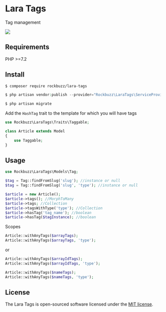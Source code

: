 # Lara Tags

Tag management

<p><img src="https://github.com/rockbuzz/lara-tags/workflows/Main/badge.svg"/></p>

## Requirements

PHP >=7.2

## Install

```bash
$ composer require rockbuzz/lara-tags
```

```php
$ php artisan vendor:publish --provider="Rockbuzz\LaraTags\ServiceProvider" --tag="migrations"
```

```php
$ php artisan migrate
```

Add the `HashTag` trait to the template for which you will have tags

```php
use Rockbuzz\LaraTags\Traits\Taggable;

class Article extends Model
{
    use Taggable;
}
```

## Usage
```php
use Rockbuzz\LaraTags\Models\Tag;

$tag = Tag::findFromSlug('slug'); //instance or null
$tag = Tag::findFromSlug('slug', 'type'); //instance or null
```

```php
$article = new Article();
$article->tags(); //MorphToMany
$article->tags; //Collection
$article->tagsWithType('type'); //Collection
$article->hasTag('tag_name'); //boolean
$article->hasTag($tagInstance); //boolean
```
Scopes
```php
Article::withAnyTags($arrayTags);
Article::withAnyTags($arrayTags, 'type');
```
or
```php
Article::withAnyTags($arrayIdTags);
Article::withAnyTags($arrayIdTags, 'type');
```
```php
Article::withAnyTags($nameTags);
Article::withAnyTags($nameTags, 'type');
```

## License

The Lara Tags is open-sourced software licensed under the [MIT license](https://opensource.org/licenses/MIT).